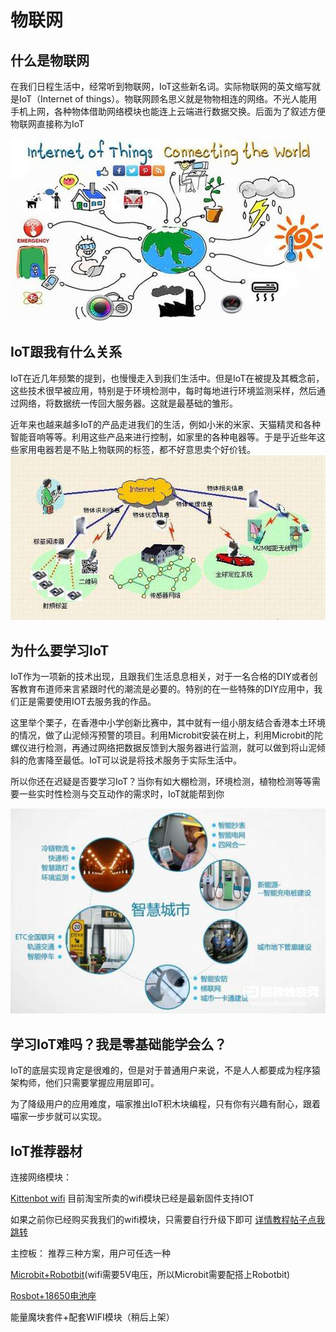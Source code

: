 # 物联网


## 什么是物联网
在我们日程生活中，经常听到物联网，IoT这些新名词。实际物联网的英文缩写就是IoT（Internet of things）。物联网顾名思义就是物物相连的网络。不光人能用手机上网，各种物体借助网络模块也能连上云端进行数据交换。后面为了叙述方便物联网直接称为IoT

![](./images/01.png)

## IoT跟我有什么关系
IoT在近几年频繁的提到，也慢慢走入到我们生活中。但是IoT在被提及其概念前，这些技术很早被应用，特别是于环境检测中，每时每地进行环境监测采样，然后通过网络，将数据统一传回大服务器。这就是最基础的雏形。

近年来也越来越多IoT的产品走进我们的生活，例如小米的米家、天猫精灵和各种智能音响等等。利用这些产品来进行控制，如家里的各种电器等。于是乎近些年这些家用电器若是不贴上物联网的标签，都不好意思卖个好价钱。
![](./images/02.png)

## 为什么要学习IoT
IoT作为一项新的技术出现，且跟我们生活息息相关，对于一名合格的DIY或者创客教育布道师来言紧跟时代的潮流是必要的。特别的在一些特殊的DIY应用中，我们正是需要使用IOT去服务我的作品。

这里举个栗子，在香港中小学创新比赛中，其中就有一组小朋友结合香港本土环境的情况，做了山泥倾泻预警的项目。利用Microbit安装在树上，利用Microbit的陀螺仪进行检测，再通过网络把数据反馈到大服务器进行监测，就可以做到将山泥倾斜的危害降至最低。IoT可以说是将技术服务于实际生活中。

所以你还在迟疑是否要学习IoT？当你有如大棚检测，环境检测，植物检测等等需要一些实时性检测与交互动作的需求时，IoT就能帮到你

![](./images/03.png)

## 学习IoT难吗？我是零基础能学会么？
IoT的底层实现肯定是很难的，但是对于普通用户来说，不是人人都要成为程序猿架构师，他们只需要掌握应用层即可。

为了降级用户的应用难度，喵家推出IoT积木块编程，只有你有兴趣有耐心，跟着喵家一步步就可以实现。

## IoT推荐器材

连接网络模块：

[Kittenbot wifi](https://item.taobao.com/item.htm?spm=a1z10.3-c-s.w4002-17001215033.57.7294762eFcn1gB&id=551380787824)
目前淘宝所卖的wifi模块已经是最新固件支持IOT

如果之前你已经购买我我们的wifi模块，只需要自行升级下即可
[详情教程帖子点我跳转](http://learn.kittenbot.cn/zh_CN/latest/electronics/wifi.html)

主控板：
推荐三种方案，用户可任选一种

[Microbit+Robotbit](https://item.taobao.com/item.htm?spm=a1z10.3-c-s.w4023-17001215032.2.572e762eH61Xia&id=559862615142)(wifi需要5V电压，所以Microbit需要配搭上Robotbit)

[Rosbot+18650电池座](https://item.taobao.com/item.htm?spm=a1z10.3-c-s.w4002-17001215033.254.2905762eeGv6vx&id=551011963085)

能量魔块套件+配套WIFI模块（稍后上架）